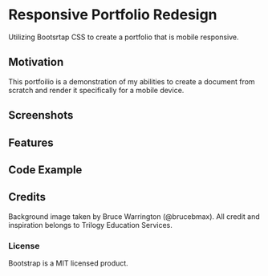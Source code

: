 # Responsive Portfolio Redesign

Utilizing Bootsrtap CSS to create a portfolio that is mobile responsive.

## Motivation

This portfoilio is a demonstration of my abilities to create a document from scratch and render it specifically for a mobile device.

## Screenshots

## Features

## Code Example

## Credits

Background image taken by Bruce Warrington (@brucebmax).
All credit and inspiration belongs to Trilogy Education Services.

### License

Bootstrap is a MIT licensed product.
